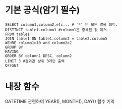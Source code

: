 # 기본 공식(암기 필수)
~~~
SELECT column1,column2,etc... # '*' 는 모든 열을 의미.
DISTINCT table1.column1 #column1은 중복된 값 제거.
FROM table1
JOIN table1 ON table1.column2 = table2.column5
WEHRE column1>10 and column2>2
GROUP BY
HAVING
ORDER BY column1 DESC, column2
LIMIT 3 #결과값 상위 3개만 출력
OFFSET
~~~

# 내장 함수
DATETIME 관련하여 YEAR(), MONTH(), DAY() 함수 기억
